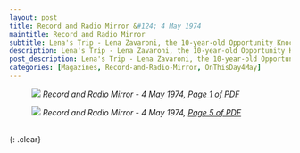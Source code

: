 ```yaml
---
layout: post
title: Record and Radio Mirror &#124; 4 May 1974
maintitle: Record and Radio Mirror
subtitle: Lena's Trip - Lena Zavaroni, the 10-year-old Opportunity Knocks discovery and hit recorder of Ma! (He's Making Eyes At Me), leaves for America this week for a promotional visit including appearcences on the Johnny Carson and Johnny DouglasTV Shows.
description: Lena's Trip - Lena Zavaroni, the 10-year-old Opportunity Knocks discovery and hit recorder of Ma! (He's Making Eyes At Me), leaves for America this week for a promotional visit including appearcences on the Johnny Carson and Johnny DouglasTV Shows.
post_description: Lena's Trip - Lena Zavaroni, the 10-year-old Opportunity Knocks discovery and hit recorder of Ma! (He's Making Eyes At Me), leaves for America this week for a promotional visit including appearcences on the Johnny Carson and Johnny DouglasTV Shows.
categories: [Magazines, Record-and-Radio-Mirror, OnThisDay4May]
---
```


<figure class="fig1">
<a href="/assets/images/magazines/1974-05-04-01-record-&-radio-mirror.png"><img src="/assets/images/magazines/1974-05-04-01-record-&-radio-mirror.png" class="full-width zoom-in" /></a>
<cite>Record and Radio Mirror - 4 May 1974, <a class="external-link" href="https://www.americanradiohistory.com/UK/Record-Mirror/70s/74/Record-Mirror-1974-05-04.pdf">Page 1 of PDF</a></cite>
</figure>

<figure class="fig2">
<a href="/assets/images/magazines/1974-05-04-05-record-&-radio-mirror.png"><img src="/assets/images/magazines/1974-05-04-05-record-&-radio-mirror.png" class="full-width zoom-in" /></a>
<cite>Record and Radio Mirror - 4 May 1974, <a class="external-link" href="https://www.americanradiohistory.com/UK/Record-Mirror/70s/74/Record-Mirror-1974-05-04.pdf#page=05">Page 5 of PDF</a></cite>
</figure>

<br />{: .clear}

